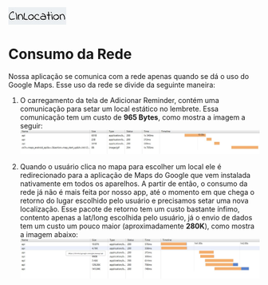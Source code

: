 ![CInLocation](imagens/logo.jpg)
# Consumo da Rede

Nossa aplicação se comunica com a rede apenas quando se dá o uso do Google Maps. Esse uso da rede se divide da seguinte maneira:

1. O carregamento da tela de Adicionar Reminder, contém uma comunicação para setar um local estático no lembrete. Essa comunicação tem um custo de **965 Bytes**, como mostra a imagem a seguir: 
![CustoAddReminder](imagens/add_maps.JPG)

2. Quando o usuário clica no mapa para escolher um local ele é redirecionado para a aplicação de Maps do Google que vem instalada nativamente em todos os aparelhos. A partir de então, o consumo da rede já não é mais feita por nosso app, até o momento em que chega o retorno do lugar escolhido pelo usuário e precisamos setar uma nova localização. Esse pacote de retorno tem um custo bastante ínfimo, contento apenas a lat/long escolhida pelo usuário, já o envio de dados tem um custo um pouco maior (aproximadamente **280K**), como mostra a imagem abaixo:
![CustoGetLocation](imagens/get_maps.JPG)
